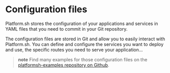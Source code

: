 # Configuration files

Platform.sh stores the configuration of your applications and services in YAML files that you need to commit in your Git repository.

The configuration files are stored in Git and allow you to easily
interact with Platform.sh. You can define and configure the services you
want to deploy and use, the specific routes you need to serve your
application...

> **note**
> Find many examples for those configuration files on the [platformsh-examples repository on 
Github](https://github.com/platformsh/platformsh-examples).

